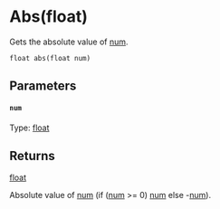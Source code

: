 

# Abs(float)

Gets the absolute value of [num](#num).

```
float abs(float num)
```

## Parameters

#### `num`
Type: [float](/MdDocs/Types/Float.md)

## Returns

[float](/MdDocs/Types/Float.md)

Absolute value of [num](#num) (if ([num](#num) >= 0) [num](#num) else -[num](#num)).


